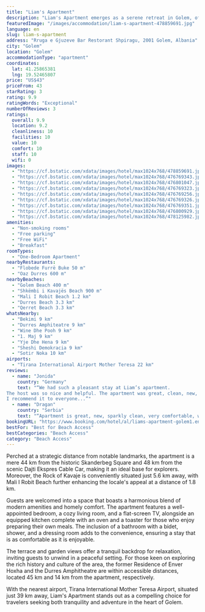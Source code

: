 ```yaml
---
title: "Liam's Apartment"
description: "Liam's Apartment emerges as a serene retreat in Golem, offering a blend of comfort and convenience for travelers seeking a memorable stay."
featuredImage: "/images/accommodation/liam-s-apartment-478859691.jpg"
language: en
slug: liam-s-apartment
address: "Rruga e Gjuzeve Bar Restorant Shpiragu, 2001 Golem, Albania"
city: "Golem"
location: "Golem"
accommodationType: "apartment"
coordinates:
  lat: 41.25865381
  lng: 19.52465807
price: "US$43"
priceFrom: 43
starRating: 3
rating: 9.9
ratingWords: "Exceptional"
numberOfReviews: 3
ratings:
  overall: 9.9
  location: 9.2
  cleanliness: 10
  facilities: 10
  value: 10
  comfort: 10
  staff: 10
  wifi: 0
images:
  - "https://cf.bstatic.com/xdata/images/hotel/max1024x768/478859691.jpg?k=f07b1a82d2fa4335f9930757e449930707ed343bfa747b44d29021ec98f2ac9b&o=&hp=1"
  - "https://cf.bstatic.com/xdata/images/hotel/max1024x768/476769343.jpg?k=09336ba7ce0c5d0f306ff18911454a195af75496b637ae41f871f371154b19f9&o=&hp=1"
  - "https://cf.bstatic.com/xdata/images/hotel/max1024x768/476801047.jpg?k=2afa5ca26d5e5f3b0597c8532ebaed9997ac02204c63af68f16f0b21bb3b76ea&o=&hp=1"
  - "https://cf.bstatic.com/xdata/images/hotel/max1024x768/476769323.jpg?k=f29079294b7f5396f1d3afa2278f457722102f25c8b22d305647938a5d9517d5&o=&hp=1"
  - "https://cf.bstatic.com/xdata/images/hotel/max1024x768/476769256.jpg?k=cd52a60de61371e2d3a163e8f46e6411b2b57b53ee73d5f6b6ac140caf7ed1d3&o=&hp=1"
  - "https://cf.bstatic.com/xdata/images/hotel/max1024x768/476769326.jpg?k=c57b68f6007907e99c9c7dfa729cd759cf9178c50314c00b805e9a0714274c13&o=&hp=1"
  - "https://cf.bstatic.com/xdata/images/hotel/max1024x768/476769351.jpg?k=e6bd837346b5172f5233a4011d9084ce58000e8e99e8cf4f243632da56c06cc5&o=&hp=1"
  - "https://cf.bstatic.com/xdata/images/hotel/max1024x768/476800929.jpg?k=5c524fd6c623367261ebb0ea59013f9daa064f7c504f68f6700fedb5321e3ad2&o=&hp=1"
  - "https://cf.bstatic.com/xdata/images/hotel/max1024x768/478125982.jpg?k=bfccfc50501db12549272d8523302e5f352ddc5807c5d02d0ada9238ec4c7f16&o=&hp=1"
amenities:
  - "Non-smoking rooms"
  - "Free parking"
  - "Free WiFi"
  - "Breakfast"
roomTypes:
  - "One-Bedroom Apartment"
nearbyRestaurants:
  - "Flobede Furrë Buke 50 m"
  - "Oaz Durres 600 m"
nearbyBeaches:
  - "Golem Beach 400 m"
  - "Shkëmbi i Kavajës Beach 900 m"
  - "Mali I Robit Beach 1.2 km"
  - "Durres Beach 3.3 km"
  - "Qerret Beach 3.3 km"
whatsNearby:
  - "Bekimi 9 km"
  - "Durres Amphiteatre 9 km"
  - "Wine Dhe Pooh 9 km"
  - "1. Maj 9 km"
  - "Yje Dhe Hena 9 km"
  - "Sheshi Demokracia 9 km"
  - "Sotir Noka 10 km"
airports:
  - "Tirana International Airport Mother Teresa 22 km"
reviews:
  - name: "Jonida"
    country: "Germany"
    text: "“We had such a pleasant stay at Liam’s apartment.
The host was so nice and helpful. The apartment was great, clean, new, well furnished with new equipments and walking distance to the beach. Everything like in pictures.
I recommend it to everyone...”"
  - name: "Dragan"
    country: "Serbia"
    text: "“Apartment is great, new, sparkly clean, very comfortable, with all the amenities and necessities, on a very good location. Host are very pleasant and highly professional. With kindness we had excellent communication for everything. Strong...”"
bookingURL: "https://www.booking.com/hotel/al/liams-apartment-golem1.en-gb.html?aid=8035640"
bestFor: "Best for Beach Access"
bestCategories: "Beach Access"
category: "Beach Access"
---
```


Perched at a strategic distance from notable landmarks, the apartment is a mere 44 km from the historic Skanderbeg Square and 48 km from the scenic Dajti Ekspres Cable Car, making it an ideal base for explorers. Moreover, the Rock of Kavaje is conveniently situated just 5.6 km away, with Mali I Robit Beach further enhancing the locale's appeal at a distance of 1.8 km.

Guests are welcomed into a space that boasts a harmonious blend of modern amenities and homely comfort. The apartment features a well-appointed bedroom, a cozy living room, and a flat-screen TV, alongside an equipped kitchen complete with an oven and a toaster for those who enjoy preparing their own meals. The inclusion of a bathroom with a bidet, shower, and a dressing room adds to the convenience, ensuring a stay that is as comfortable as it is enjoyable.

The terrace and garden views offer a tranquil backdrop for relaxation, inviting guests to unwind in a peaceful setting. For those keen on exploring the rich history and culture of the area, the former Residence of Enver Hoxha and the Durres Amphitheatre are within accessible distances, located 45 km and 14 km from the apartment, respectively.

With the nearest airport, Tirana International Mother Teresa Airport, situated just 39 km away, Liam's Apartment stands out as a compelling choice for travelers seeking both tranquility and adventure in the heart of Golem.